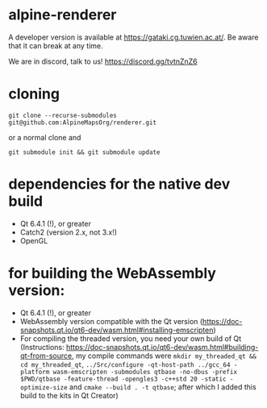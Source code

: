 # alpine-renderer
A developer version is available at https://gataki.cg.tuwien.ac.at/. Be aware that it can break at any time.

We are in discord, talk to us!
https://discord.gg/tvtnZnZ6

# cloning
`git clone --recurse-submodules git@github.com:AlpineMapsOrg/renderer.git`

or a normal clone and

`git submodule init && git submodule update`

# dependencies for the native dev build
* Qt 6.4.1 (!), or greater
* Catch2 (version 2.x, not 3.x!)
* OpenGL

# for building the WebAssembly version:
* Qt 6.4.1 (!), or greater
* WebAssembly version compatible with the Qt version (https://doc-snapshots.qt.io/qt6-dev/wasm.html#installing-emscripten)
* For compiling the threaded version, you need your own build of Qt (Instructions: https://doc-snapshots.qt.io/qt6-dev/wasm.html#building-qt-from-source, my compile commands were `mkdir my_threaded_qt && cd my_threaded_qt`, `../Src/configure -qt-host-path ../gcc_64 -platform wasm-emscripten -submodules qtbase -no-dbus -prefix $PWD/qtbase -feature-thread -opengles3 -c++std 20 -static -optimize-size` and `cmake --build . -t qtbase`; after which I added this build to the kits in Qt Creator)
